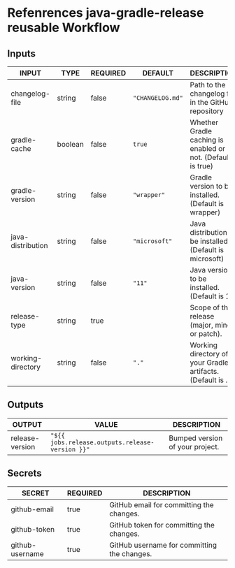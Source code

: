 # Refenrences java-gradle-release reusable Workflow

## Inputs

<!-- AUTO-DOC-INPUT:START - Do not remove or modify this section -->

| INPUT             | TYPE    | REQUIRED | DEFAULT          | DESCRIPTION                                                 |
| ----------------- | ------- | -------- | ---------------- | ----------------------------------------------------------- |
| changelog-file    | string  | false    | `"CHANGELOG.md"` | Path to the changelog file in the GitHub repository         |
| gradle-cache      | boolean | false    | `true`           | Whether Gradle caching is enabled or not. (Default is true) |
| gradle-version    | string  | false    | `"wrapper"`      | Gradle version to be installed. (Default is wrapper)        |
| java-distribution | string  | false    | `"microsoft"`    | Java distribution to be installed. (Default is microsoft)   |
| java-version      | string  | false    | `"11"`           | Java version to be installed. (Default is 11)               |
| release-type      | string  | true     |                  | Scope of the release (major, minor or patch).               |
| working-directory | string  | false    | `"."`            | Working directory of your Gradle artifacts. (Default is .)  |

<!-- AUTO-DOC-INPUT:END -->

## Outputs

<!-- AUTO-DOC-OUTPUT:START - Do not remove or modify this section -->

| OUTPUT          | VALUE                                           | DESCRIPTION                     |
| --------------- | ----------------------------------------------- | ------------------------------- |
| release-version | `"${{ jobs.release.outputs.release-version }}"` | Bumped version of your project. |

<!-- AUTO-DOC-OUTPUT:END -->

## Secrets

<!-- AUTO-DOC-SECRETS:START - Do not remove or modify this section -->

| SECRET          | REQUIRED | DESCRIPTION                                 |
| --------------- | -------- | ------------------------------------------- |
| github-email    | true     | GitHub email for committing the changes.    |
| github-token    | true     | GitHub token for committing the changes.    |
| github-username | true     | GitHub username for committing the changes. |

<!-- AUTO-DOC-SECRETS:END -->
